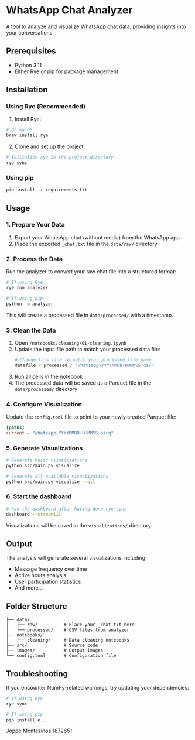 # WhatsApp Chat Analyzer

A tool to analyze and visualize WhatsApp chat data, providing insights into your conversations.

## Prerequisites

- Python 3.11
- Either Rye or pip for package management

## Installation

### Using Rye (Recommended)

1. Install Rye:
```bash
# On macOS
brew install rye
```

2. Clone and set up the project:
```bash
# Initialize rye in the project directory
rye sync
```

### Using pip

```bash
pip install -r requirements.txt
```

## Usage

### 1. Prepare Your Data

1. Export your WhatsApp chat (without media) from the WhatsApp app
2. Place the exported `_chat.txt` file in the `data/raw/` directory

### 2. Process the Data

Run the analyzer to convert your raw chat file into a structured format:
```bash
# If using Rye
rye run analyzer

# If using pip
python -m analyzer
```
This will create a processed file in `data/processed/` with a timestamp.

### 3. Clean the Data

1. Open `/notebooks/cleaning/01-cleaning.ipynb`
2. Update the input file path to match your processed data file:
   ```python
   # Change this line to match your processed file name
   datafile = processed / "whatsapp-YYYYMMDD-HHMMSS.csv"
   ```
3. Run all cells in the notebook
4. The processed data will be saved as a Parquet file in the `data/processed/` directory

### 4. Configure Visualization

Update the `config.toml` file to point to your newly created Parquet file:
```toml
[paths]
current = "whatsapp-YYYYMMDD-HHMMSS.parq"
```

### 5. Generate Visualizations

```bash
# Generate basic visualizations
python src/main.py visualize

# Generate all available visualizations
python src/main.py visualize --all
```

### 6. Start the dashboard

```bash
# run the dashboard after having done rye sync
dashboard --streamlit
```

Visualizations will be saved in the `visualizations/` directory.

## Output

The analysis will generate several visualizations including:
- Message frequency over time
- Active hours analysis
- User participation statistics
- And more...

## Folder Structure
```
├── data/
│   ├── raw/          # Place your _chat.txt here
│   └── processed/    # CSV files from analyzer
├── notebooks/
│   └── cleaning/     # Data cleaning notebooks
├── src/              # Source code
├── images/           # Output images
└── config.toml       # Configuration file
```

## Troubleshooting

If you encounter NumPy-related warnings, try updating your dependencies:
```bash
# If using Rye
rye sync

# If using pip
pip install e .
```




Joppe Montezinos 1872651